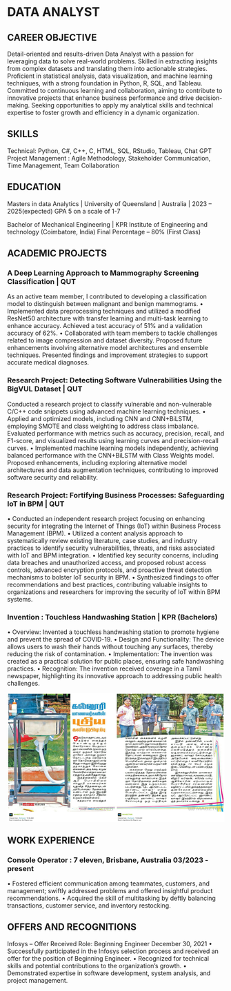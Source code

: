 # DATA ANALYST
## CAREER OBJECTIVE
Detail-oriented and results-driven Data Analyst with a passion for leveraging data to solve real-world problems. Skilled in extracting insights from complex datasets and translating them into actionable strategies. Proficient in statistical analysis, data visualization, and machine learning techniques, with a strong foundation in Python, R, SQL, and Tableau. Committed to continuous learning and collaboration, aiming to contribute to innovative projects that enhance business performance and drive decision-making. Seeking opportunities to apply my analytical skills and technical expertise to foster growth and efficiency in a dynamic organization.
## SKILLS
Technical: Python, C#, C++, C, HTML, SQL, RStudio, Tableau, Chat GPT
Project Management : 	Agile Methodology, Stakeholder Communication, Time Management, Team Collaboration
## EDUCATION
Masters in data Analytics | University of Queensland | Australia | 2023 – 2025(expected)
GPA 5 on a scale of 1-7

Bachelor of Mechanical Engineering | KPR Institute of Engineering and technology (Coimbatore, India)
Final Percentage – 80% (First Class)

## ACADEMIC PROJECTS
### A Deep Learning Approach to Mammography Screening Classification | QUT
As an active team member, I contributed to developing a classification model to distinguish between malignant and benign mammograms.
•	Implemented data preprocessing techniques and utilized a modified ResNet50 architecture with transfer learning and multi-task learning to enhance accuracy. Achieved a test accuracy of 51% and a validation accuracy of 62%.
•	Collaborated with team members to tackle challenges related to image compression and dataset diversity. Proposed future enhancements involving alternative model architectures and ensemble techniques. Presented findings and improvement strategies to support accurate medical diagnoses.

### Research Project: Detecting Software Vulnerabilities Using the BigVUL Dataset | QUT
Conducted a research project to classify vulnerable and non-vulnerable C/C++ code snippets using advanced machine learning techniques. 
•	Applied and optimized models, including CNN and CNN+BiLSTM, employing SMOTE and class weighting to address class imbalance. Evaluated performance with metrics such as accuracy, precision, recall, and F1-score, and visualized results using learning curves and precision-recall curves.
•	Implemented machine learning models independently, achieving balanced performance with the CNN+BiLSTM with Class Weights model. Proposed enhancements, including exploring alternative model architectures and data augmentation techniques, contributing to improved software security and reliability.

### Research Project: Fortifying Business Processes: Safeguarding IoT in BPM | QUT
•	Conducted an independent research project focusing on enhancing security for integrating the Internet of Things (IoT) within Business Process Management (BPM).
•	Utilized a content analysis approach to systematically review existing literature, case studies, and industry practices to identify security vulnerabilities, threats, and risks associated with IoT and BPM integration.
•	Identified key security concerns, including data breaches and unauthorized access, and proposed robust access controls, advanced encryption protocols, and proactive threat detection mechanisms to bolster IoT security in BPM.
•	Synthesized findings to offer recommendations and best practices, contributing valuable insights to organizations and researchers for improving the security of IoT within BPM systems.

### Invention : Touchless Handwashing Station | KPR (Bachelors)
•	Overview: Invented a touchless handwashing station to promote hygiene and prevent the spread of COVID-19.
•	Design and Functionality: The device allows users to wash their hands without touching any surfaces, thereby reducing the risk of contamination.
•	Implementation: The invention was created as a practical solution for public places, ensuring safe handwashing practices.
•	Recognition: The invention received coverage in a Tamil newspaper, highlighting its innovative approach to addressing public health challenges.

<div style="display: flex; justify-content: space-around;">
  <img src="/assets/IMG-20200617-WA0006.jpg" alt="EEG Band Discovery" width="300" height="300">
  <img src="/assets/IMG-20200617-WA0007.jpg" alt="EEG Band Discovery" width="300" height="300">
</div>


## WORK EXPERIENCE
### Console Operator : 7 eleven, Brisbane, Australia	 				03/2023 - present
•	Fostered efficient communication among teammates, customers, and management; swiftly addressed problems and offered insightful product recommendations.
•	Acquired the skill of multitasking by deftly balancing transactions, customer service, and inventory restocking.

## OFFERS AND RECOGNITIONS
Infosys – Offer Received
Role: Beginning Engineer
December 30, 2021
•	Successfully participated in the Infosys selection process and received an offer for the position of Beginning Engineer.
•	Recognized for technical skills and potential contributions to the organization’s growth.
•	Demonstrated expertise in software development, system analysis, and project management.

